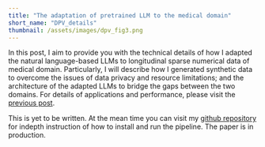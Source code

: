 ```yaml
---
title: "The adaptation of pretrained LLM to the medical domain"
short_name: "DPV_details"  
thumbnail: /assets/images/dpv_fig3.png
---
```


In this post, I aim to provide you with the technical details of how I adapted the natural language-based LLMs to longitudinal sparse numerical data of medical domain. Particularly, I will describe how I generated synthetic data to overcome the issues of data privacy and resource limitations; and the architecture of the adapted LLMs to bridge the gaps between the two domains. For details of applications and performance, please visit the [previous post](../projects/3.dpv).

This is yet to be written. At the mean time you can visit my [github repository](https://github.com/phngbh/DPV) for indepth instruction of how to install and run the pipeline. The paper is in production.  